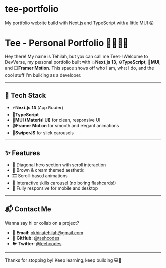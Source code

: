# tee-portfolio
My portfolio website build with Next.js and TypeScript with a little MUI 😜
# Tee - Personal Portfolio 👩🏽‍💻✨

Hey there! 
My name is Tehilah, but you can call me Tee✨!
Welcome to DevVerse, my personal portfolio built with 💥**Next.js 13**, ⚙️**TypeScript**, 🎨**MUI**, and 🎞️**Framer Motion**. This space shows off who I am, what I do, and the cool stuff I’m building as a developer.

---

## 🔧 Tech Stack

- ⚡**Next.js 13** (App Router)
- 🧠**TypeScript**
- 🧩**MUI (Material UI)** for clean, responsive UI
- 🎬**Framer Motion** for smooth and elegant animations
- 🎠**SwiperJS** for slick carousels

---

## ✨ Features

- 🧭 Diagonal hero section with scroll interaction
- 🎨 Brown & cream themed aesthetic
- 🎞️ Scroll-based animations
- 🎠 Interactive skills carousel (no boring flashcards!)
- 📱 Fully responsive for mobile and desktop

---

## 📬 Contact Me

Wanna say hi or collab on a project?

- 💌 **Email**:  okhiriatehilah@gmail.com
- 🐙 **GitHub**: [@teehcodes](https://github.com/teehcodes)  
- 🐦 **Twitter**: [@teehcodes](https://x.com/ok_tehi)

---

Thanks for stopping by! Keep learning, keep building 💻🚀
